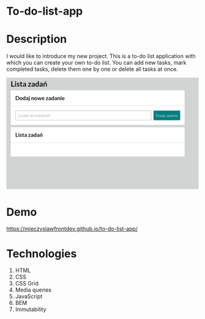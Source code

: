 # To-do-list-app

# Description

I would like to introduce my new project. This is a to-do list application with which you can create your own to-do list. You can add new tasks, mark completed tasks, delete them one by one or delete all tasks at once.

![Animation](https://github.com/MieczyslawFrontDev/to-do-list-app/blob/main/sources/to-do%20list%20animation2.gif?raw=true)

# Demo

https://mieczyslawfrontdev.github.io/to-do-list-app/

# Technologies

1. HTML
2. CSS
3. CSS Grid
4. Media queries
5. JavaScript
6. BEM
7. Immutability
